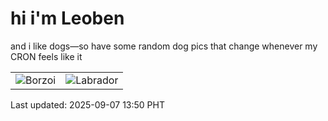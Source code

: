 # hi i'm Leoben

and i like dogs—so have some random dog pics that change whenever my CRON feels like it

|  |  |
|--------|----------|
| ![Borzoi](https://random-dog-vercel.vercel.app/api/random-borzoi?v=1757224243) | ![Labrador](https://random-dog-vercel.vercel.app/api/random-labrador?v=1757224243) |

Last updated: 2025-09-07 13:50 PHT
